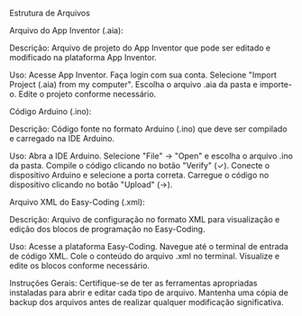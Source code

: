 Estrutura de Arquivos


Arquivo do App Inventor (.aia):

Descrição: Arquivo de projeto do App Inventor que pode ser editado e modificado na plataforma App Inventor.

Uso:
Acesse App Inventor.
Faça login com sua conta.
Selecione "Import Project (.aia) from my computer".
Escolha o arquivo .aia da pasta e importe-o.
Edite o projeto conforme necessário.


Código Arduino (.ino):

Descrição: Código fonte no formato Arduino (.ino) que deve ser compilado e carregado na IDE Arduino.

Uso:
Abra a IDE Arduino.
Selecione "File" -> "Open" e escolha o arquivo .ino da pasta.
Compile o código clicando no botão "Verify" (✓).
Conecte o dispositivo Arduino e selecione a porta correta.
Carregue o código no dispositivo clicando no botão "Upload" (→).


Arquivo XML do Easy-Coding (.xml):

Descrição: Arquivo de configuração no formato XML para visualização e edição dos blocos de programação no Easy-Coding.

Uso:
Acesse a plataforma Easy-Coding.
Navegue até o terminal de entrada de código XML.
Cole o conteúdo do arquivo .xml no terminal.
Visualize e edite os blocos conforme necessário.

Instruções Gerais:
Certifique-se de ter as ferramentas apropriadas instaladas para abrir e editar cada tipo de arquivo.
Mantenha uma cópia de backup dos arquivos antes de realizar qualquer modificação significativa.
